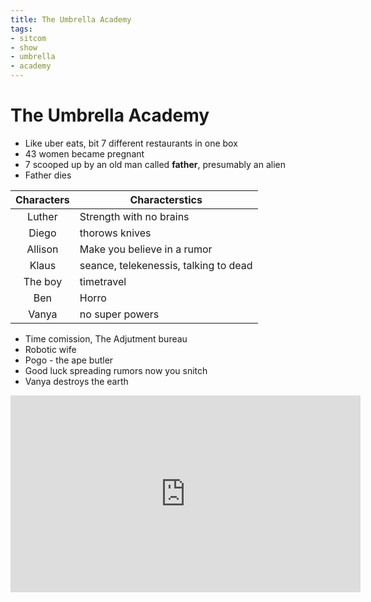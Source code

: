 ```yaml
---
title: The Umbrella Academy
tags:
- sitcom
- show
- umbrella
- academy
---
```


# The Umbrella Academy

<TagLinks />

* Like uber eats, bit 7 different restaurants in one box
* 43 women became pregnant
* 7 scooped up by an old man called **father**, presumably an alien
* Father dies

Characters | Characterstics
:---------:|---------------
Luther   | Strength with no brains
Diego    | thorows knives
Allison  | Make you believe in a rumor
Klaus    | seance, telekenessis, talking to dead
The boy  | timetravel
Ben      | Horro | Summon monsters from other dimesnion
Vanya    | no super powers

* Time comission, The Adjutment bureau
* Robotic wife
* Pogo - the ape butler
* Good luck spreading rumors now you snitch
* Vanya destroys the earth

<iframe width="560" height="315" src="https://www.youtube.com/embed/Kb8wQNAftYc" frameborder="0" allow="accelerometer; autoplay; encrypted-media; gyroscope; picture-in-picture" allowfullscreen></iframe>

<Footer />
